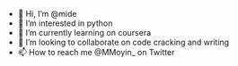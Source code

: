 - 👋 Hi, I’m @mide
- 👀 I’m interested in python
- 🌱 I’m currently learning on coursera
- 💞️ I’m looking to collaborate on code cracking and writing
- 📫 How to reach me @MMoyin_ on Twitter 

<!---
olaleyeolamide/olaleyeolamide is a ✨ special ✨ repository because its `README.md` (this file) appears on your GitHub profile.
You can click the Preview link to take a look at your changes.
--->
